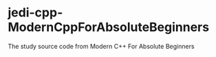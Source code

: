 # jedi-cpp-ModernCppForAbsoluteBeginners

The study source code from Modern C++ For Absolute Beginners

